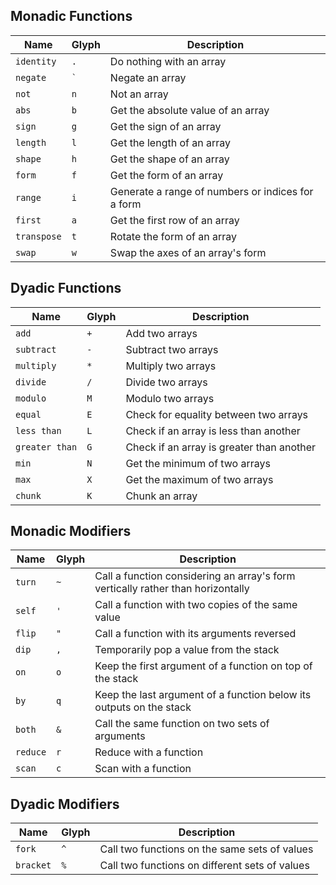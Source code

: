 ## Monadic Functions

| Name | Glyph | Description |
| ---- | ----- | ----------- |
| `identity` | `.` |  Do nothing with an array |
| `negate` | `` ` `` |  Negate an array |
| `not` | `n` |  Not an array |
| `abs` | `b` |  Get the absolute value of an array |
| `sign` | `g` |  Get the sign of an array |
| `length` | `l` |  Get the length of an array |
| `shape` | `h` |  Get the shape of an array |
| `form` | `f` |  Get the form of an array |
| `range` | `i` |  Generate a range of numbers or indices for a form |
| `first` | `a` |  Get the first row of an array |
| `transpose` | `t` |  Rotate the form of an array |
| `swap` | `w` |  Swap the axes of an array's form |

## Dyadic Functions

| Name | Glyph | Description |
| ---- | ----- | ----------- |
| `add` | `+` |  Add two arrays |
| `subtract` | `-` |  Subtract two arrays |
| `multiply` | `*` |  Multiply two arrays |
| `divide` | `/` |  Divide two arrays |
| `modulo` | `M` |  Modulo two arrays |
| `equal` | `E` |  Check for equality between two arrays |
| `less than` | `L` |  Check if an array is less than another |
| `greater than` | `G` |  Check if an array is greater than another |
| `min` | `N` |  Get the minimum of two arrays |
| `max` | `X` |  Get the maximum of two arrays |
| `chunk` | `K` |  Chunk an array |

## Monadic Modifiers

| Name | Glyph | Description |
| ---- | ----- | ----------- |
| `turn` | `~` |  Call a function considering an array's form vertically rather than horizontally |
| `self` | `'` |  Call a function with two copies of the same value |
| `flip` | `"` |  Call a function with its arguments reversed |
| `dip` | `,` |  Temporarily pop a value from the stack |
| `on` | `o` |  Keep the first argument of a function on top of the stack |
| `by` | `q` |  Keep the last argument of a function below its outputs on the stack |
| `both` | `&` |  Call the same function on two sets of arguments |
| `reduce` | `r` |  Reduce with a function |
| `scan` | `c` |  Scan with a function |

## Dyadic Modifiers

| Name | Glyph | Description |
| ---- | ----- | ----------- |
| `fork` | `^` |  Call two functions on the same sets of values |
| `bracket` | `%` |  Call two functions on different sets of values |

